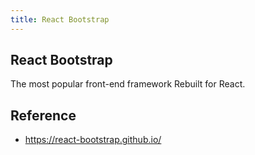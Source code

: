 ```yaml
---
title: React Bootstrap
---
```


## React Bootstrap
The most popular front-end framework Rebuilt for React.

## Reference
- https://react-bootstrap.github.io/
